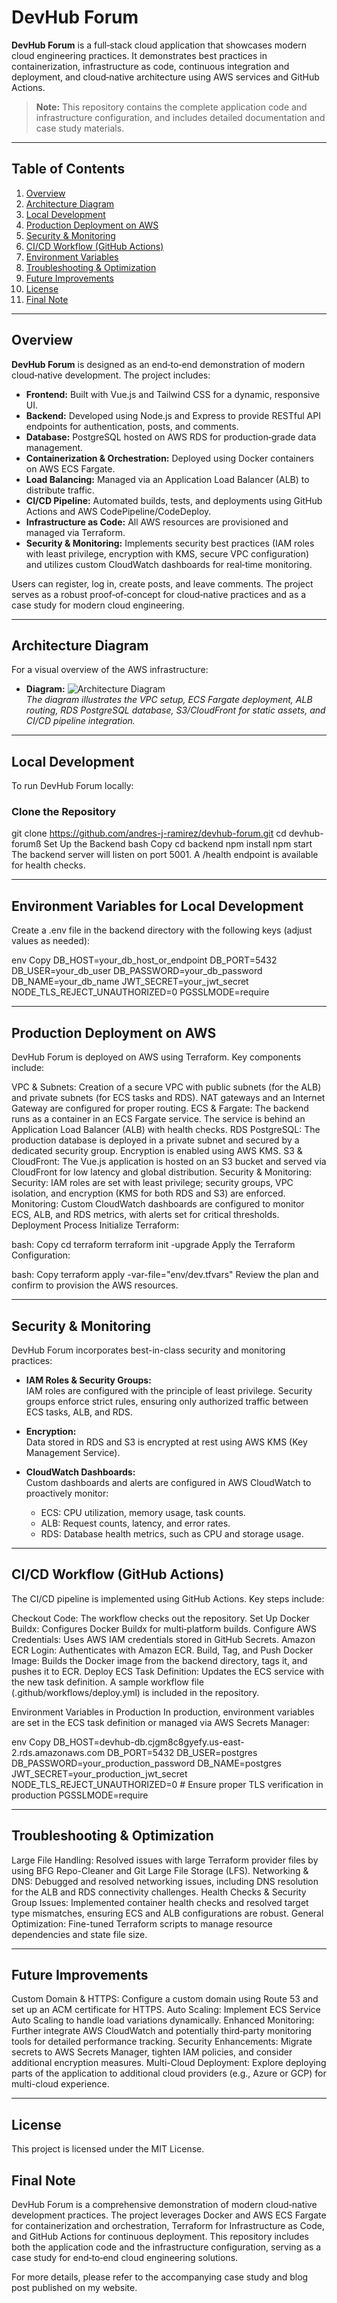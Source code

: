 # DevHub Forum

**DevHub Forum** is a full‑stack cloud application that showcases modern cloud engineering practices. It demonstrates best practices in containerization, infrastructure as code, continuous integration and deployment, and cloud‑native architecture using AWS services and GitHub Actions.

> **Note:** This repository contains the complete application code and infrastructure configuration, and includes detailed documentation and case study materials.

---

## Table of Contents

1. [Overview](#overview)
2. [Architecture Diagram](#architecture-diagram)
3. [Local Development](#local-development)
4. [Production Deployment on AWS](#production-deployment-on-aws)
5. [Security & Monitoring](#security--monitoring)
6. [CI/CD Workflow (GitHub Actions)](#cicd-workflow-github-actions)
7. [Environment Variables](#environment-variables)
8. [Troubleshooting & Optimization](#troubleshooting--optimization)
9. [Future Improvements](#future-improvements)
10. [License](#license)
11. [Final Note](#final-note)

---

## Overview

**DevHub Forum** is designed as an end‑to‑end demonstration of modern cloud‑native development. The project includes:

- **Frontend:** Built with Vue.js and Tailwind CSS for a dynamic, responsive UI.
- **Backend:** Developed using Node.js and Express to provide RESTful API endpoints for authentication, posts, and comments.
- **Database:** PostgreSQL hosted on AWS RDS for production‑grade data management.
- **Containerization & Orchestration:** Deployed using Docker containers on AWS ECS Fargate.
- **Load Balancing:** Managed via an Application Load Balancer (ALB) to distribute traffic.
- **CI/CD Pipeline:** Automated builds, tests, and deployments using GitHub Actions and AWS CodePipeline/CodeDeploy.
- **Infrastructure as Code:** All AWS resources are provisioned and managed via Terraform.
- **Security & Monitoring:** Implements security best practices (IAM roles with least privilege, encryption with KMS, secure VPC configuration) and utilizes custom CloudWatch dashboards for real‑time monitoring.

Users can register, log in, create posts, and leave comments. The project serves as a robust proof‑of‑concept for cloud‑native practices and as a case study for modern cloud engineering.

---

## Architecture Diagram

For a visual overview of the AWS infrastructure:
- **Diagram:** ![Architecture Diagram](./architecture-diagram.png)  
  *The diagram illustrates the VPC setup, ECS Fargate deployment, ALB routing, RDS PostgreSQL database, S3/CloudFront for static assets, and CI/CD pipeline integration.*

---

## Local Development

To run DevHub Forum locally:

### Clone the Repository

git clone https://github.com/andres-j-ramirez/devhub-forum.git
cd devhub-forumß
Set Up the Backend
bash
Copy
cd backend
npm install
npm start
The backend server will listen on port 5001. A /health endpoint is available for health checks.

---

 ## Environment Variables for Local Development
Create a .env file in the backend directory with the following keys (adjust values as needed):

env
Copy
DB_HOST=your_db_host_or_endpoint
DB_PORT=5432
DB_USER=your_db_user
DB_PASSWORD=your_db_password
DB_NAME=your_db_name
JWT_SECRET=your_jwt_secret
NODE_TLS_REJECT_UNAUTHORIZED=0
PGSSLMODE=require

--- 

 ## Production Deployment on AWS
DevHub Forum is deployed on AWS using Terraform. Key components include:

VPC & Subnets: Creation of a secure VPC with public subnets (for the ALB) and private subnets (for ECS tasks and RDS). NAT gateways and an Internet Gateway are configured for proper routing.
ECS & Fargate: The backend runs as a container in an ECS Fargate service. The service is behind an Application Load Balancer (ALB) with health checks.
RDS PostgreSQL: The production database is deployed in a private subnet and secured by a dedicated security group. Encryption is enabled using AWS KMS.
S3 & CloudFront: The Vue.js application is hosted on an S3 bucket and served via CloudFront for low latency and global distribution.
Security & Monitoring:
Security: IAM roles are set with least privilege; security groups, VPC isolation, and encryption (KMS for both RDS and S3) are enforced.
Monitoring: Custom CloudWatch dashboards are configured to monitor ECS, ALB, and RDS metrics, with alerts set for critical thresholds.
Deployment Process
Initialize Terraform:

bash:
Copy
cd terraform
terraform init -upgrade
Apply the Terraform Configuration:

bash:
Copy
terraform apply -var-file="env/dev.tfvars"
Review the plan and confirm to provision the AWS resources.

---

## Security & Monitoring

DevHub Forum incorporates best-in-class security and monitoring practices:

- **IAM Roles & Security Groups:**  
  IAM roles are configured with the principle of least privilege. Security groups enforce strict rules, ensuring only authorized traffic between ECS tasks, ALB, and RDS.

- **Encryption:**  
  Data stored in RDS and S3 is encrypted at rest using AWS KMS (Key Management Service).

- **CloudWatch Dashboards:**  
  Custom dashboards and alerts are configured in AWS CloudWatch to proactively monitor:
  - ECS: CPU utilization, memory usage, task counts.
  - ALB: Request counts, latency, and error rates.
  - RDS: Database health metrics, such as CPU and storage usage.

---

 ## CI/CD Workflow (GitHub Actions)
The CI/CD pipeline is implemented using GitHub Actions. Key steps include:

Checkout Code: The workflow checks out the repository.
Set Up Docker Buildx: Configures Docker Buildx for multi‑platform builds.
Configure AWS Credentials: Uses AWS IAM credentials stored in GitHub Secrets.
Amazon ECR Login: Authenticates with Amazon ECR.
Build, Tag, and Push Docker Image: Builds the Docker image from the backend directory, tags it, and pushes it to ECR.
Deploy ECS Task Definition: Updates the ECS service with the new task definition.
A sample workflow file (.github/workflows/deploy.yml) is included in the repository.

Environment Variables in Production
In production, environment variables are set in the ECS task definition or managed via AWS Secrets Manager:

env
Copy
DB_HOST=devhub-db.cjgm8c8gyefy.us-east-2.rds.amazonaws.com
DB_PORT=5432
DB_USER=postgres
DB_PASSWORD=your_production_password
DB_NAME=postgres
JWT_SECRET=your_production_jwt_secret
NODE_TLS_REJECT_UNAUTHORIZED=0  # Ensure proper TLS verification in production
PGSSLMODE=require

---

 ## Troubleshooting & Optimization

Large File Handling:
Resolved issues with large Terraform provider files by using BFG Repo-Cleaner and Git Large File Storage (LFS).
Networking & DNS:
Debugged and resolved networking issues, including DNS resolution for the ALB and RDS connectivity challenges.
Health Checks & Security Group Issues:
Implemented container health checks and resolved target type mismatches, ensuring ECS and ALB configurations are robust.
General Optimization:
Fine-tuned Terraform scripts to manage resource dependencies and state file size.

--- 

 ## Future Improvements

Custom Domain & HTTPS:
Configure a custom domain using Route 53 and set up an ACM certificate for HTTPS.
Auto Scaling:
Implement ECS Service Auto Scaling to handle load variations dynamically.
Enhanced Monitoring:
Further integrate AWS CloudWatch and potentially third‑party monitoring tools for detailed performance tracking.
Security Enhancements:
Migrate secrets to AWS Secrets Manager, tighten IAM policies, and consider additional encryption measures.
Multi-Cloud Deployment:
Explore deploying parts of the application to additional cloud providers (e.g., Azure or GCP) for multi-cloud experience.

---

 ## License
This project is licensed under the MIT License.

 ## Final Note
DevHub Forum is a comprehensive demonstration of modern cloud‑native development practices. The project leverages Docker and AWS ECS Fargate for containerization and orchestration, Terraform for Infrastructure as Code, and GitHub Actions for continuous deployment. This repository includes both the application code and the infrastructure configuration, serving as a case study for end‑to‑end cloud engineering solutions.

For more details, please refer to the accompanying case study and blog post published on my website.